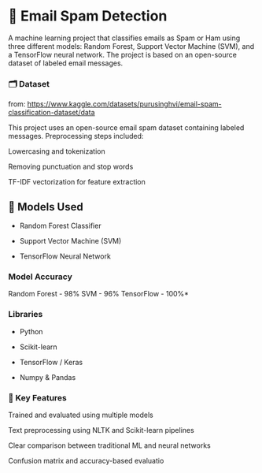 # 📧 Email Spam Detection

A machine learning project that classifies emails as Spam or Ham using three different models: Random Forest, Support Vector Machine (SVM), and a TensorFlow neural network. The project is based on an open-source dataset of labeled email messages.

### 🗂 Dataset
from: https://www.kaggle.com/datasets/purusinghvi/email-spam-classification-dataset/data

This project uses an open-source email spam dataset containing labeled messages. Preprocessing steps included:

Lowercasing and tokenization

Removing punctuation and stop words

TF-IDF vectorization for feature extraction

## 🧠 Models Used
- Random Forest Classifier

- Support Vector Machine (SVM)

- TensorFlow Neural Network


### Model	Accuracy
Random Forest -	98%
SVM	- 96%
TensorFlow -	100%*


### Libraries
- Python

- Scikit-learn

- TensorFlow / Keras

- Numpy & Pandas


### 📌 Key Features
Trained and evaluated using multiple models

Text preprocessing using NLTK and Scikit-learn pipelines

Clear comparison between traditional ML and neural networks

Confusion matrix and accuracy-based evaluatio
